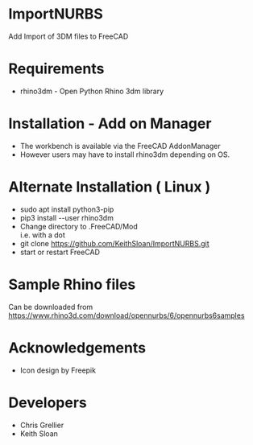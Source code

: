 # ImportNURBS

  Add Import of 3DM files to FreeCAD
  
# Requirements 

* rhino3dm - Open Python Rhino 3dm library 
  
# Installation - Add on Manager

 * The workbench is available via the FreeCAD AddonManager
 * However users may have to install rhino3dm depending on OS.

# Alternate Installation ( Linux )

 * sudo apt install python3-pip
 * pip3 install --user rhino3dm
 * Change directory to .FreeCAD/Mod   
   i.e. with a dot
 * git clone  https://github.com/KeithSloan/ImportNURBS.git
 * start or restart FreeCAD
 
# Sample Rhino files

  Can be downloaded from https://www.rhino3d.com/download/opennurbs/6/opennurbs6samples 

# Acknowledgements

  * Icon design by Freepik

# Developers 
  
 * Chris Grellier
 * Keith Sloan
  
